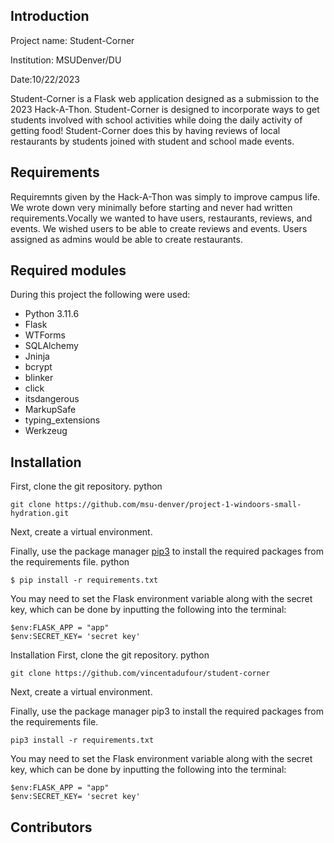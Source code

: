 ## Introduction
Project name: Student-Corner

Institution: MSUDenver/DU

Date:10/22/2023


Student-Corner is a Flask web application designed as a submission to the 2023 Hack-A-Thon. Student-Corner is designed to incorporate ways to get students involved with school activities while doing the daily activity of getting food! Student-Corner does this by having reviews of local restaurants by students joined with student and school made events. 

## Requirements
Requiremnts given by the Hack-A-Thon was simply to improve campus life. We wrote down very minimally before starting and never had written requirements.Vocally we wanted to have users, restaurants, reviews, and events. We wished users to be able to create reviews and events. Users assigned as admins would be able to create restaurants.

## Required modules
During this project the following were used:
- Python 3.11.6
- Flask
- WTForms 
- SQLAlchemy 
- Jninja
- bcrypt
- blinker
- click
- itsdangerous
- MarkupSafe
- typing_extensions
- Werkzeug

## Installation

First, clone the git repository. 
python 
```
git clone https://github.com/msu-denver/project-1-windoors-small-hydration.git
```
Next, create a virtual environment.

Finally, use the package manager [pip3](https://pip.pypa.io/en/stable/) to install the required packages from the requirements file.
python
```
$ pip install -r requirements.txt
```
You may need to set the Flask environment variable along with the secret key, which can be done by inputting the following into the terminal: 

```
$env:FLASK_APP = "app"
$env:SECRET_KEY= 'secret key'
```
Installation
First, clone the git repository. 
python 
```
git clone https://github.com/vincentadufour/student-corner
```

Next, create a virtual environment.

Finally, use the package manager pip3 to install the required packages from the requirements file.
```
pip3 install -r requirements.txt
```

You may need to set the Flask environment variable along with the secret key, which can be done by inputting the following into the terminal: 
```
$env:FLASK_APP = "app"
$env:SECRET_KEY= 'secret key'
```

## Contributors
